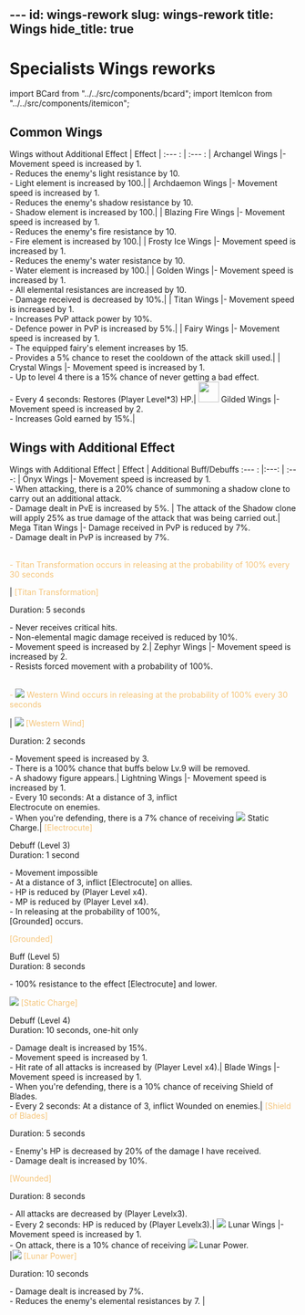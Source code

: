 ﻿﻿---
id: wings-rework
slug: wings-rework
title: Wings
hide_title: true
---
# Specialists Wings reworks

import BCard from "../../src/components/bcard";
import ItemIcon from "../../src/components/itemicon";

## Common Wings

Wings without Additional Effect <ItemIcon iconId="10352"/>| Effect | 
:--- : | :--- : |
 <ItemIcon iconId="2650"/> Archangel Wings |<BCard>- Movement speed is increased by 1.</BCard><br/><BCard>- Reduces the enemy's light resistance by 10.</BCard><br/><BCard>- Light element is increased by 100.</BCard>| |
 <ItemIcon iconId="2651"/> Archdaemon Wings |<BCard>- Movement speed is increased by 1.</BCard><br/><BCard>- Reduces the enemy's shadow resistance by 10.</BCard><br/><BCard>- Shadow element is increased by 100.</BCard>| |
 <ItemIcon iconId="2658"/> Blazing Fire Wings |<BCard>- Movement speed is increased by 1.</BCard><br/><BCard>- Reduces the enemy's fire resistance by 10.</BCard><br/><BCard>- Fire element is increased by 100.</BCard>| |
 <ItemIcon iconId="2659"/> Frosty Ice Wings |<BCard>- Movement speed is increased by 1.</BCard><br/><BCard>- Reduces the enemy's water resistance by 10.</BCard><br/><BCard>- Water element is increased by 100.</BCard>| |
 <ItemIcon iconId="2730"/> Golden Wings |<BCard>- Movement speed is increased by 1.</BCard><br/><BCard>- All elemental resistances are increased by 10. </BCard><br/><BCard>- Damage received is decreased by 10%.</BCard>| |
 <ItemIcon iconId="2622"/> Titan Wings |<BCard>- Movement speed is increased by 1.</BCard><br/><BCard>- Increases PvP attack power by 10%.</BCard><br/><BCard>- Defence power in PvP is increased by 5%.</BCard>| | 
 <ItemIcon iconId="2882"/> Fairy Wings |<BCard>- Movement speed is increased by 1.</BCard><br/><BCard>- The equipped fairy's element increases by 15.</BCard><br/><BCard>- Provides a 5% chance to reset the cooldown of the attack skill used.</BCard>| | 
 <ItemIcon iconId="4431"/> Crystal Wings |<BCard>- Movement speed is increased by 1.</BCard><br/><BCard>- Up to level 4 there is a 15% chance of never getting a bad effect.</BCard><br/><BCard>- Every 4 seconds: Restores (Player Level*3) HP.</BCard>| 
 <img src="https://i.imgur.com/yKbL0vh.png" width="36"/> Gilded Wings |<BCard>- Movement speed is increased by 2.</BCard><br/><BCard>- Increases Gold earned by 15%.</BCard>| 

## Wings with Additional Effect

Wings with Additional Effect <ItemIcon iconId="10352"/>  | Effect |  Additional Buff/Debuffs 
:--- : |:---:  | :---:  | 
 <ItemIcon iconId="2731"/> Onyx Wings |<BCard>- Movement speed is increased by 1.</BCard><br/><BCard>- When attacking, there is a 20% chance of summoning a shadow clone to carry out an additional attack.</BCard> <br/> <BCard> - Damage dealt in PvE is increased by 5%. </BCard>| The attack of the Shadow clone will apply 25% as true damage of the attack that was being carried out.|
 <ItemIcon iconId="2998"/> Mega Titan Wings |<BCard>- Damage received in PvP is reduced by 7%.</BCard><br/><BCard>- Damage dealt in PvP is increased by 7%. <br/> <br/></BCard><p><font color="#f5c478">- <ItemIcon iconId="10433"/>  Titan Transformation occurs in releasing at the probability of 100% every 30 seconds</font></p>|<font color="#f5c478"><ItemIcon iconId="10433"/> [Titan Transformation]</font><p>Duration: 5 seconds</p><BCard>- Never receives critical hits.</BCard><br/><BCard>- Non-elemental magic damage received is reduced by 10%. </BCard><br/><BCard>- Movement speed is increased by 2.</BCard>|
 <ItemIcon iconId="4074"/> Zephyr Wings |<BCard>- Movement speed is increased by 2.</BCard><br/><BCard>- Resists forced movement with a probability of 100%. <br/> <br/></BCard><p><font color="#f5c478">- ![](https://imageshack.com/i/pnAJWAhYj)  Western Wind occurs in releasing at the probability of 100% every 30 seconds</font></p>|<font color="#f5c478"> ![](https://imageshack.com/i/pnAJWAhYj) [Western Wind]</font><p>Duration: 2 seconds</p><BCard>- Movement speed is increased by 3.</BCard><br/><BCard>- There is a 100% chance that buffs below Lv.9 will be removed.</BCard><br/><BCard>- A shadowy figure appears.</BCard>|
 <ItemIcon iconId="4152"/> Lightning Wings |<BCard>- Movement speed is increased by 1.</BCard><br/><BCard>- Every 10 seconds: At a distance of 3, inflict <br/> <ItemIcon iconId="10529"/> Electrocute on enemies.</BCard><br/><BCard>- When you're defending, there is a 7% chance of receiving ![](https://imageshack.com/i/pmnWSFeQj) Static Charge.</BCard>|<font color="#f5c478"> <ItemIcon iconId="10529"/> [Electrocute]</font><p>Debuff (Level 3)<br />Duration: 1 second</p><BCard>- Movement impossible</BCard><br/><BCard>- At a distance of 3, inflict [Electrocute] on allies.</BCard><br/><BCard>- HP is reduced by (Player Level x4).</BCard><br/><BCard>- MP is reduced by (Player Level x4).</BCard><br/><BCard>- In releasing at the probability of 100%, <br/><ItemIcon iconId="10393" width="20px"/> [Grounded] occurs.</BCard> <p></p><font color="#f5c478"><ItemIcon iconId="10393" width="20px"/> [Grounded]</font><p>Buff (Level 5)<br />Duration: 8 seconds</p> <p></p><BCard>- 100% resistance to the effect <ItemIcon iconId="10529"/> [Electrocute] and lower.<p></p></BCard><font color="#f5c478">![](https://imageshack.com/i/pmnWSFeQj) [Static Charge]</font><p>Debuff (Level 4) <br/>Duration: 10 seconds, one-hit only</p><BCard>- Damage dealt is increased by 15%.</BCard><br /><BCard>- Movement speed is increased by 1.</BCard><br /><BCard>- Hit rate of all attacks is increased by (Player Level x4).</BCard>|
 <ItemIcon iconId="4324"/> Blade Wings |<BCard>- Movement speed is increased by 1.</BCard><br/><BCard>- When you're defending, there is a 10% chance of receiving <ItemIcon iconId="31360"/> Shield of Blades.</BCard><br/><BCard>- Every 2 seconds: At a distance of 3, inflict <ItemIcon iconId="10502"/> Wounded on enemies.</BCard>|<font color="#f5c478"> <ItemIcon iconId="31360"/> [Shield of Blades]</font><p>Duration: 5 seconds</p><BCard>- Enemy's HP is decreased by 20% of the damage I have received.</BCard><br/><BCard>- Damage dealt is increased by 10%. </BCard> <p> </p> <font color="#f5c478"> <ItemIcon iconId="10502"/> [Wounded]</font><p>Duration: 8 seconds</p><BCard>- All attacks are decreased by (Player Levelx3).</BCard><br/><BCard>- Every 2 seconds: HP is reduced by (Player Levelx3).</BCard>|
![](https://i.imgur.com/Lk87sW1.png) Lunar Wings |<BCard>- Movement speed is increased by 1.</BCard><br/><BCard>- On attack, there is a 10% chance of receiving ![](https://i.imgur.com/t34WKgq.png) Lunar Power.<br/></BCard>|<font color="#f5c478">![](https://i.imgur.com/t34WKgq.png) [Lunar Power]</font><p>Duration: 10 seconds</p><BCard>- Damage dealt is increased by 7%.</BCard><br/><BCard>- Reduces the enemy's elemental resistances by 7. </BCard>|
